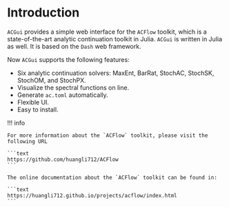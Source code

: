 # Introduction

`ACGui` provides a simple web interface for the `ACFlow` toolkit, which is a state-of-the-art analytic continuation toolkit in Julia. `ACGui` is written in Julia as well. It is based on the `Dash` web framework.

Now `ACGui` supports the following features:

* Six analytic continuation solvers: MaxEnt, BarRat, StochAC, StochSK, StochOM, and StochPX.
* Visualize the spectral functions on line.
* Generate `ac.toml` automatically.
* Flexible UI.
* Easy to install.

!!! info

    For more information about the `ACFlow` toolkit, please visit the following URL

    ```text
    https://github.com/huangli712/ACFlow
    ```

    The online documentation about the `ACFlow` toolkit can be found in:

    ```text
    https://huangli712.github.io/projects/acflow/index.html
    ```
